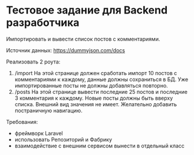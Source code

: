 # Тестовое задание для Backend разработчика

Импортировать и вывести список постов с комментариями.

Источник данных: https://dummyjson.com/docs

Реализовать 2 роута:

 1. /import На этой странице должен сработать импорт 10 постов с комментариями к каждому, данные должны сохраниться в БД. Уже импортированные посты не должны добавляться повторно.
 2. /posts На этой странице вывести последние 25 постов и последние 3 комментария к каждому. Новые посты должны быть вверху списка. Внешний вид значения не имеет. Желательно добавить постраничную навигацию.

Требования:
- фреймворк Laravel
- использовать Репозиторий и Фабрику
- взаимодействие с внешним сервисом вынести в отдельный класс


